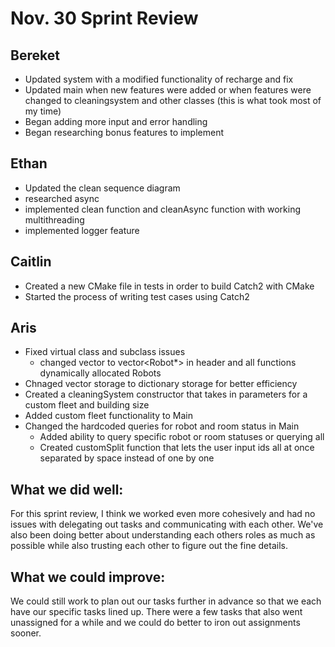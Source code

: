 # Nov. 30 Sprint Review


## Bereket
- Updated system with a modified functionality of recharge and fix
- Updated main when new features were added or when features were changed to cleaningsystem and other classes (this is what took most of my time)
- Began adding more input and error handling
- Began researching bonus features to implement

## Ethan
- Updated the clean sequence diagram
- researched async
- implemented clean function and cleanAsync function with working multithreading
- implemented logger feature

## Caitlin
- Created a new CMake file in tests in order to build Catch2 with CMake
- Started the process of writing test cases using Catch2


## Aris

- Fixed virtual class and subclass issues
  - changed vector to vector<Robot*> in header and all functions dynamically allocated Robots
- Chnaged vector storage to dictionary storage for better efficiency 
- Created a cleaningSystem constructor that takes in parameters for a custom fleet and building size
- Added custom fleet functionality to Main
- Changed the hardcoded queries for robot and room status in Main
  - Added ability to query specific robot or room statuses or querying all
  - Created customSplit function that lets the user input ids all at once separated by space instead of one by one      



## What we did well:
For this sprint review, I think we worked even more cohesively and had no issues with delegating out tasks and communicating with each other. We've also been doing better about understanding each others roles as much as possible while also trusting each other to figure out the fine details.

## What we could improve:
We could still work to plan out our tasks further in advance so that we each have our specific tasks lined up. There were a few tasks that also went unassigned for a while and we could do better to iron out assignments sooner.
